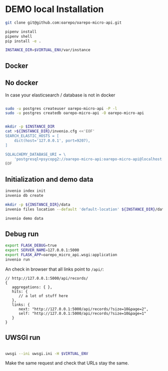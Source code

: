 # DEMO local Installation

```bash
git clone git@github.com:oarepo/oarepo-micro-api.git

pipenv install
pipenv shell
pip install -e .

INSTANCE_DIR=$VIRTUAL_ENV/var/instance
```

## Docker

## No docker

In case your elasticsearch / database is not in docker

```bash

sudo -u postgres createuser oarepo-micro-api -P -l
sudo -u postgres createdb oarepo-micro-api -O oarepo-micro-api


mkdir -p $INSTANCE_DIR
cat >${INSTANCE_DIR}/invenio.cfg <<'EOF'
SEARCH_ELASTIC_HOSTS = [
    dict(host='127.0.0.1', port=9207),
]

SQLALCHEMY_DATABASE_URI = \
    'postgresql+psycopg2://oarepo-micro-api:oarepo-micro-api@localhost:5433/oarepo-micro-api'
EOF
```

## Initialization and demo data

```bash
invenio index init
invenio db create

mkdir -p ${INSTANCE_DIR}/data
invenio files location --default 'default-location' ${INSTANCE_DIR}/data

invenio demo data
```

## Debug run


```bash
export FLASK_DEBUG=true
export SERVER_NAME=127.0.0.1:5000
export FLASK_APP=oarepo_micro_api.wsgi:application
invenio run
```

An check in browser that all links point to ```/api/```:

```json5
// http://127.0.0.1:5000/api/records/
{
   aggregations: { },
   hits: {
      // a lot of stuff here
   },
   links: {
      next: "http://127.0.0.1:5000/api/records/?size=10&page=2",
      self: "http://127.0.0.1:5000/api/records/?size=10&page=1"
   }
}
```

## UWSGI run

```bash

uwsgi --ini uwsgi.ini -H $VIRTUAL_ENV

```

Make the same request and check that URLs stay the same.
